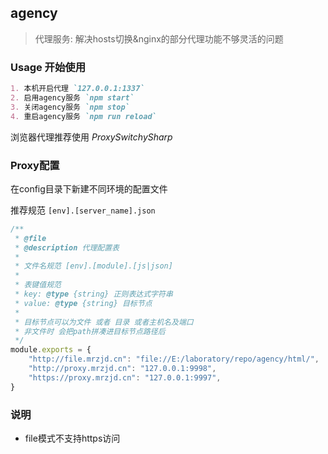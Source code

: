 ## agency

> 代理服务: 解决hosts切换&nginx的部分代理功能不够灵活的问题

### Usage 开始使用

```md
1. 本机开启代理 `127.0.0.1:1337`
2. 启用agency服务 `npm start`
3. 关闭agency服务 `npm stop`
4. 重启agency服务 `npm run reload`
```

浏览器代理推荐使用 _ProxySwitchySharp_

### Proxy配置

在config目录下新建不同环境的配置文件

推荐规范 `[env].[server_name].json`

```js
/**
 * @file
 * @description 代理配置表
 * 
 * 文件名规范 [env].[module].[js|json]
 * 
 * 表键值规范
 * key: @type {string} 正则表达式字符串
 * value: @type {string} 目标节点
 * 
 * 目标节点可以为文件 或者 目录 或者主机名及端口
 * 非文件时 会把path拼凑进目标节点路径后 
 */
module.exports = {
    "http://file.mrzjd.cn": "file://E:/laboratory/repo/agency/html/",
    "http://proxy.mrzjd.cn": "127.0.0.1:9998",
    "https://proxy.mrzjd.cn": "127.0.0.1:9997",
}
```

### 说明

* file模式不支持https访问
